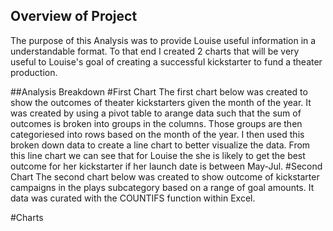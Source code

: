 ## Overview of Project
The purpose of this Analysis was to provide Louise useful information in a understandable format. To that end I created
2 charts that will be very useful to Louise's goal of creating a successful kickstarter to fund a theater production.

##Analysis Breakdown
#First Chart
The first chart below was created to show the outcomes of theater kickstarters given the month of the year. It was created
by using a pivot table to arange data such that the sum of outcomes is broken into groups in the columns. Those groups are 
then categoriesed into rows based on the month of the year. I then used this broken down data to create a line chart to
better visualize the data. From this line chart we can see that for Louise the she is likely to get the best outcome
for her kickstarter if her launch date is between May-Jul.
#Second Chart
The second chart below was created to show outcome of kickstarter campaigns in the plays subcategory based on a range of 
goal amounts. It data was curated with the COUNTIFS function within Excel.

#Charts

